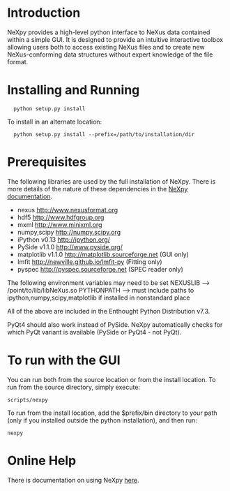 Introduction
============
NeXpy provides a high-level python interface to NeXus data contained within a simple GUI. It is designed to provide an intuitive interactive toolbox allowing users both to access existing NeXus files and to create new NeXus-conforming data structures without expert knowledge of the file format.

Installing and Running
======================

```
  python setup.py install
```

To install in an alternate location:

```
  python setup.py install --prefix=/path/to/installation/dir
```

Prerequisites
=============
The following libraries are used by the full installation of NeXpy. There is 
more details of the nature of these dependencies in the 
[NeXpy documentation](http://nexpy.github.io/nexpy).

* nexus                http://www.nexusformat.org
* hdf5                 http://www.hdfgroup.org
* mxml                 http://www.minixml.org
* numpy,scipy          http://numpy.scipy.org
* iPython v0.13        http://ipython.org/
* PySide v1.1.0        http://www.pyside.org/
* matplotlib v1.1.0    http://matplotlib.sourceforge.net    (GUI only)
* lmfit                http://newville.github.io/lmfit-py (Fitting only)
* pyspec               http://pyspec.sourceforge.net (SPEC reader only)

The following environment variables may need to be set
NEXUSLIB --> /point/to/lib/libNeXus.so
PYTHONPATH --> must include paths to ipython,numpy,scipy,matplotlib if installed in nonstandard place

All of the above are included in the Enthought Python Distribution v7.3.

PyQt4 should also work instead of PySide. NeXpy automatically checks for 
which PyQt variant is available (PySide or PyQt4 - not PyQt). 

To run with the GUI
===================

You can run both from the source location or from the install location. To run
from the source directory, simply execute:

```
scripts/nexpy
```

To run from the install location, add the $prefix/bin directory to your path
(only if you installed outside the python installation), and then run:

```
nexpy
```

Online Help
===========
There is documentation on using NeXpy [here](http://nexpy.github.io/nexpy).
